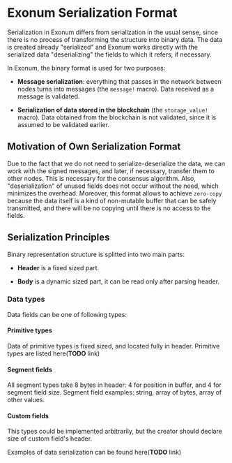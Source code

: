# Exonum Serialization Format

Serialization in Exonum differs from serialization in the usual sense, since
there is no process of transforming the structure into binary data. The data is
created already "serialized" and Exonum works directly with the serialized data
"deserializing" the fields to which it refers, if necessary.

In Exonum, the binary format is used for two purposes:

- **Message serialization**: everything that passes in the network between nodes
turns into messages (the `message!` macro). Data received as a message is
validated.

- **Serialization of data stored in the blockchain** (the `storage_value!`
  macro). Data obtained from the blockchain is not validated, since it is assumed
  to be validated earlier.

## Motivation of Own Serialization Format

Due to the fact that we do not need to serialize-deserialize the data, we can
work with the signed messages, and later, if necessary, transfer them to other
nodes. This is necessary for the consensus algorithm. Also, "deserialization" of
unused fields does not occur without the need, which minimizes the overhead.
Moreover, this format allows to achieve `zero-copy` because the data itself is a
kind of non-mutable buffer that can be safely transmitted, and there will be no
copying until there is no access to the fields.

## Serialization Principles

Binary representation structure is splitted into two main parts:

- **Header** is a fixed sized part.

- **Body** is a dynamic sized part, it can be read only after parsing header.

### Data types

Data fields can be one of following types:

#### Primitive types

Data of primitive types is fixed sized, and located fully in header. Primitive
types are listed here(**TODO** link)

#### Segment fields

All segment types take 8 bytes in header: 4 for position in buffer, and 4 for
segment field size. Segment field examples: string, array of bytes, array of
other values.

#### Custom fields

This types could be implemented arbitrarily, but the creator should declare
size of custom field's header.

Examples of data serialization can be found here(**TODO** link)
